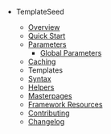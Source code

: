 - TemplateSeed

  - [Overview](README.md)
  - [Quick Start](quickstart.md)
  - [Parameters](parameters.md)
    - [Global Parameters](parameters-global.md)
  - [Caching](caching.md)
  - Templates
   - [Syntax](template-syntax.md)
   - [Helpers](template-helpers.md)
   - [Masterpages](template-masterpages.md)
  - [Framework Resources](framework-resources.md)
  - [Contributing](contributing.md)
  - [Changelog](changelog.md)
